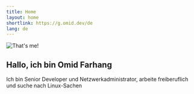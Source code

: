```yaml
---
title: Home
layout: home
shortlink: https://g.omid.dev/de
lang: de
---
```

![That's me!](/images/2019/01/16583454_210922376050059_7816295726543011840_n-1-300x300.jpg)

## Hallo, ich bin Omid Farhang

Ich bin Senior Developer und Netzwerkadministrator, arbeite freiberuflich und suche nach Linux-Sachen

